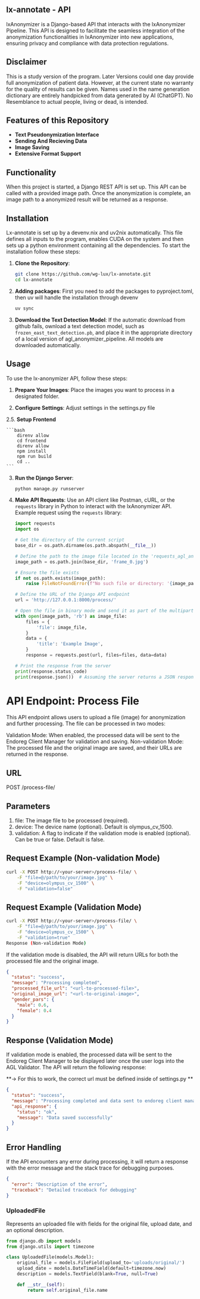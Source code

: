 ## lx-annotate - API

lxAnonymizer is a Django-based API that interacts with the lxAnonymizer Pipeline. This API is designed to facilitate the seamless integration of the anonymization functionalities in lxAnonymizer into new applications, ensuring privacy and compliance with data protection regulations.

## Disclaimer

This is a study version of the program. Later Versions could one day provide full anonymization of patient data. However, at the current state no warranty for the quality of results can be given.
Names used in the name generation dictionary are entirely handpicked from data generated by AI (ChatGPT). No Resemblance to actual people, living or dead, is intended.

## Features of this Repository

- **Text Pseudonymization Interface**
- **Sending And Recieving Data**
- **Image Saving**
- **Extensive Format Support**

## Functionality

When this project is started, a Django REST API is set up. This API can be called with a provided image path. Once the anonymization is complete, an image path to a anonymized result will be returned as a response.

## Installation

Lx-annotate is set up by a devenv.nix and uv2nix automatically. This file defines all inputs to the program, enables CUDA on the system and then sets up a python environment containing all the dependencies. To start the installation follow these steps:

1. **Clone the Repository**:

   ```bash
   git clone https://github.com/wg-lux/lx-annotate.git
   cd lx-annotate
   ```

2. **Adding packages**:
   First you need to add the packages to pyproject.toml,
   then uv will handle the installation through devenv

   ```bash
   uv sync
   ```

3. **Download the Text Detection Model**:
   If the automatic download from github fails, ownload a text detection model, such as `frozen_east_text_detection.pb`, and place it in the appropriate directory of a local version of agl_anonymizer_pipeline. All models are downloaded automatically.

## Usage

To use the lx-anonymizer API, follow these steps:

1. **Prepare Your Images**:
   Place the images you want to process in a designated folder.

2. **Configure Settings**:
   Adjust settings in the settings.py file

2.5. **Setup Frontend**

    ```bash
        direnv allow
        cd frontend
        direnv allow
        npm install
        npm run build
        cd ..
    ```

3. **Run the Django Server**:

   ```bash
   python manage.py runserver
   ```

4. **Make API Requests**:
   Use an API client like Postman, cURL, or the `requests` library in Python to interact with the lxAnonymizer API. Example request using the `requests` library:

   ```python
   import requests
   import os

   # Get the directory of the current script
   base_dir = os.path.dirname(os.path.abspath(__file__))

   # Define the path to the image file located in the 'requests_agl_anonymizer' folder
   image_path = os.path.join(base_dir, 'frame_0.jpg')

   # Ensure the file exists
   if not os.path.exists(image_path):
       raise FileNotFoundError(f"No such file or directory: '{image_path}'")

   # Define the URL of the Django API endpoint
   url = 'http://127.0.0.1:8000/process/'

   # Open the file in binary mode and send it as part of the multipart form-data payload
   with open(image_path, 'rb') as image_file:
       files = {
           'file': image_file,
       }
       data = {
           'title': 'Example Image',
       }
       response = requests.post(url, files=files, data=data)

   # Print the response from the server
   print(response.status_code)
   print(response.json())  # Assuming the server returns a JSON response
   ```

# API Endpoint: Process File

This API endpoint allows users to upload a file (image) for anonymization and further processing. The file can be processed in two modes:

Validation Mode: When enabled, the processed data will be sent to the Endoreg Client Manager for validation and saving.
Non-validation Mode: The processed file and the original image are saved, and their URLs are returned in the response.

## URL

POST /process-file/

## Parameters

1. file: The image file to be processed (required).
2. device: The device name (optional). Default is olympus_cv_1500.
3. validation: A flag to indicate if the validation mode is enabled (optional). Can be true or false. Default is false.

## Request Example (Non-validation Mode)

```bash
curl -X POST http://<your-server>/process-file/ \
    -F "file=@/path/to/your/image.jpg" \
    -F "device=olympus_cv_1500" \
    -F "validation=false"
```

## Request Example (Validation Mode)

```bash
curl -X POST http://<your-server>/process-file/ \
    -F "file=@/path/to/your/image.jpg" \
    -F "device=olympus_cv_1500" \
    -F "validation=true"
Response (Non-validation Mode)
```

If the validation mode is disabled, the API will return URLs for both the processed file and the original image.

```json
{
  "status": "success",
  "message": "Processing completed",
  "processed_file_url": "<url-to-processed-file>",
  "original_image_url": "<url-to-original-image>",
  "gender_pars": {
    "male": 0.6,
    "female": 0.4
  }
}
```

## Response (Validation Mode)

If validation mode is enabled, the processed data will be sent to the Endoreg Client Manager to be displayed later once the user logs into the AGL Validator. The API will return the following response:

**-> For this to work, the correct url must be defined inside of settings.py **

```json
{
  "status": "success",
  "message": "Processing completed and data sent to endoreg client manager",
  "api_response": {
    "status": "ok",
    "message": "Data saved successfully"
  }
}
```

## Error Handling

If the API encounters any error during processing, it will return a response with the error message and the stack trace for debugging purposes.

```json
{
  "error": "Description of the error",
  "traceback": "Detailed traceback for debugging"
}
```

### UploadedFile

Represents an uploaded file with fields for the original file, upload date, and an optional description.

```python
from django.db import models
from django.utils import timezone

class UploadedFile(models.Model):
    original_file = models.FileField(upload_to='uploads/original/')
    upload_date = models.DateTimeField(default=timezone.now)
    description = models.TextField(blank=True, null=True)

    def __str__(self):
        return self.original_file.name

```
